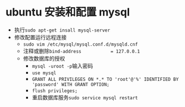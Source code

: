 # ubuntu 安装和配置 mysql

- 执行`sudo apt-get insall mysql-server`
- 修改配置运行远程连接
  - `sudo vim /etc/mysql/mysql.conf.d/mysqld.cnf`
  - 注释或删除`bind-address           = 127.0.0.1`
  - 修改数据库的授权
    - `mysql -uroot -p`输入密码
    - `use mysql`
    - `GRANT ALL PRIVILEGES ON *.* TO 'root'@'%' IDENTIFIED BY 'password' WITH GRANT OPTION;`
    - `flush privileges;`
    - 重启数据库服务`sudo service mysql restart`